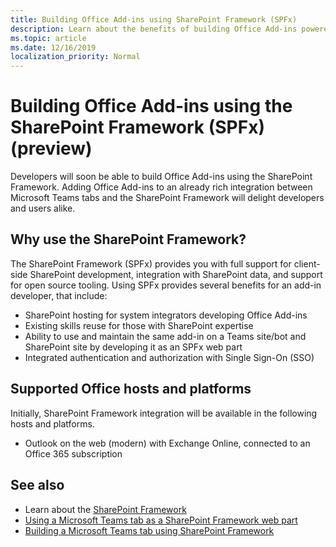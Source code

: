```yaml
---
title: Building Office Add-ins using SharePoint Framework (SPFx)
description: Learn about the benefits of building Office Add-ins powered by the SharePoint Framework (SPFx).
ms.topic: article
ms.date: 12/16/2019
localization_priority: Normal
---
```


# Building Office Add-ins using the SharePoint Framework (SPFx) (preview)

Developers will soon be able to build Office Add-ins using the SharePoint Framework. Adding Office Add-ins to an already rich integration between Microsoft Teams tabs and the SharePoint Framework will delight developers and users alike.

## Why use the SharePoint Framework?

The SharePoint Framework (SPFx) provides you with full support for client-side SharePoint development, integration with SharePoint data, and support for open source tooling. Using SPFx provides several benefits for an add-in developer, that include:

- SharePoint hosting for system integrators developing Office Add-ins
- Existing skills reuse for those with SharePoint expertise
- Ability to use and maintain the same add-in on a Teams site/bot and SharePoint site by developing it as an SPFx web part
- Integrated authentication and authorization with Single Sign-On (SSO)

## Supported Office hosts and platforms

Initially, SharePoint Framework integration will be available in the following hosts and platforms.

- Outlook on the web (modern) with Exchange Online, connected to an Office 365 subscription

## See also

- Learn about the [SharePoint Framework](/sharepoint/dev/spfx/sharepoint-framework-overview)
- [Using a Microsoft Teams tab as a SharePoint Framework web part](/microsoftteams/platform/concepts/tabs/tabs-in-sharepoint)
- [Building a Microsoft Teams tab using SharePoint Framework](/sharepoint/dev/spfx/web-parts/get-started/using-web-part-as-ms-teams-tab)